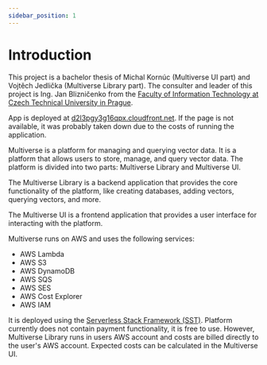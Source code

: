 ```yaml
---
sidebar_position: 1
---
```


# Introduction

This project is a bachelor thesis of Michal Kornúc (Multiverse UI part) and Vojtěch Jedlička (Multiverse Library part).
The consulter and leader of this project is Ing. Jan Blizničenko from the
[Faculty of Information Technology at Czech Technical University in Prague](https://fit.cvut.cz/cs).

App is deployed at [d2l3pgy3g16qpx.cloudfront.net](https://d2l3pgy3g16qpx.cloudfront.net/).
If the page is not available, it was probably taken down due to the costs of running the application.

Multiverse is a platform for managing and querying vector data. It is a platform that allows users to store, manage, and
query vector data. The platform is divided into two parts: Multiverse Library and Multiverse UI.

The Multiverse Library is a backend application that provides the core functionality of the platform, like creating
databases, adding vectors, querying vectors, and more.

The Multiverse UI is a frontend application that provides a user interface for interacting with the platform.

Multiverse runs on AWS and uses the following services:
- AWS Lambda
- AWS S3
- AWS DynamoDB
- AWS SQS
- AWS SES
- AWS Cost Explorer
- AWS IAM

It is deployed using the [Serverless Stack Framework (SST)](https://sst.dev/).
Platform currently does not contain payment functionality, it is free to use. However, Multiverse Library runs in users
AWS account and costs are billed directly to the user's AWS account. Expected costs can be calculated in the Multiverse UI.
